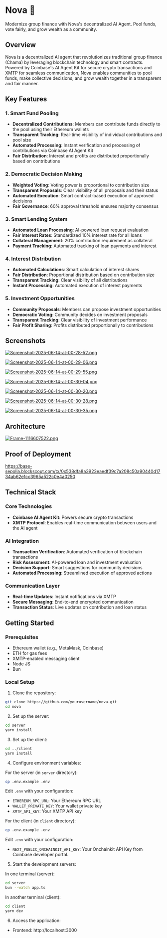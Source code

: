 # Nova 🌟

Modernize group finance with Nova's decentralized AI Agent. Pool funds, vote fairly, and grow wealth as a community.

## Overview

Nova is a decentralized AI agent that revolutionizes traditional group finance (Chama) by leveraging blockchain technology and smart contracts. Powered by Coinbase's AI Agent Kit for secure crypto transactions and XMTP for seamless communication, Nova enables communities to pool funds, make collective decisions, and grow wealth together in a transparent and fair manner.

## Key Features

### 1. Smart Fund Pooling
- **Decentralized Contributions**: Members can contribute funds directly to the pool using their Ethereum wallets
- **Transparent Tracking**: Real-time visibility of individual contributions and pool size
- **Automated Processing**: Instant verification and processing of contributions via Coinbase AI Agent Kit
- **Fair Distribution**: Interest and profits are distributed proportionally based on contributions

### 2. Democratic Decision Making
- **Weighted Voting**: Voting power is proportional to contribution size
- **Transparent Proposals**: Clear visibility of all proposals and their status
- **Automated Execution**: Smart contract-based execution of approved decisions
- **Fair Governance**: 60% approval threshold ensures majority consensus

### 3. Smart Lending System
- **Automated Loan Processing**: AI-powered loan request evaluation
- **Fair Interest Rates**: Standardized 10% interest rate for all loans
- **Collateral Management**: 20% contribution requirement as collateral
- **Payment Tracking**: Automated tracking of loan payments and interest

### 4. Interest Distribution
- **Automated Calculations**: Smart calculation of interest shares
- **Fair Distribution**: Proportional distribution based on contribution size
- **Transparent Tracking**: Clear visibility of all distributions
- **Instant Processing**: Automated execution of interest payments

### 5. Investment Opportunities
- **Community Proposals**: Members can propose investment opportunities
- **Democratic Voting**: Community decides on investment proposals
- **Transparent Tracking**: Clear visibility of investment performance
- **Fair Profit Sharing**: Profits distributed proportionally to contributions


## Screenshots
[![Screenshot-2025-06-14-at-00-28-52.png](https://i.postimg.cc/25ZNjLpp/Screenshot-2025-06-14-at-00-28-52.png)](https://postimg.cc/8FN0t5Pw)

[![Screenshot-2025-06-14-at-00-29-06.png](https://i.postimg.cc/prkgcDjj/Screenshot-2025-06-14-at-00-29-06.png)](https://postimg.cc/q6hbz6jB)

[![Screenshot-2025-06-14-at-00-29-55.png](https://i.postimg.cc/761v0vYm/Screenshot-2025-06-14-at-00-29-55.png)](https://postimg.cc/R60bxDtH)

[![Screenshot-2025-06-14-at-00-30-04.png](https://i.postimg.cc/MHzCYsnx/Screenshot-2025-06-14-at-00-30-04.png)](https://postimg.cc/FdnCrVbn)

[![Screenshot-2025-06-14-at-00-30-20.png](https://i.postimg.cc/76r85PD5/Screenshot-2025-06-14-at-00-30-20.png)](https://postimg.cc/sBm08rMz)

[![Screenshot-2025-06-14-at-00-30-28.png](https://i.postimg.cc/9Xp5fjkf/Screenshot-2025-06-14-at-00-30-28.png)](https://postimg.cc/JtGdTSMw)

[![Screenshot-2025-06-14-at-00-30-35.png](https://i.postimg.cc/RVZr6DrL/Screenshot-2025-06-14-at-00-30-35.png)](https://postimg.cc/Sj31HVxn)


## Architecture 

[![Frame-1116607522.png](https://i.postimg.cc/MHBLfDh0/Frame-1116607522.png)](https://postimg.cc/SYydwWQj)


## Proof of Deployment
https://base-sepolia.blockscout.com/tx/0x538dfa8a3923eaedf39c7a208c50a90440d1734ab62e1cc3965a522c0e4a0250

## Technical Stack

### Core Technologies
- **Coinbase AI Agent Kit**: Powers secure crypto transactions
- **XMTP Protocol**: Enables real-time communication between users and the AI agent

### AI Integration
- **Transaction Verification**: Automated verification of blockchain transactions
- **Risk Assessment**: AI-powered loan and investment evaluation
- **Decision Support**: Smart suggestions for community decisions
- **Automated Processing**: Streamlined execution of approved actions

### Communication Layer
- **Real-time Updates**: Instant notifications via XMTP
- **Secure Messaging**: End-to-end encrypted communication
- **Transaction Status**: Live updates on contribution and loan status

## Getting Started

### Prerequisites
- Ethereum wallet (e.g., MetaMask, Coinbase)
- ETH for gas fees
- XMTP-enabled messaging client
- Node JS
- Bun

### Local Setup

1. Clone the repository:
```bash
git clone https://github.com/yourusername/nova.git
cd nova
```

2. Set up the server:
```bash
cd server
yarn install
```

3. Set up the client:
```bash
cd ../client
yarn install
```

4. Configure environment variables:

For the server (in `server` directory):
```bash
cp .env.example .env
```
Edit `.env` with your configuration:
- `ETHEREUM_RPC_URL`: Your Ethereum RPC URL
- `WALLET_PRIVATE_KEY`: Your wallet private key
- `XMTP_API_KEY`: Your XMTP API key

For the client (in `client` directory):
```bash
cp .env.example .env
```
Edit `.env` with your configuration:
- `NEXT_PUBLIC_ONCHAINKIT_API_KEY`: Your Onchainkit API Key from Coinbase developer portal.

5. Start the development servers:

In one terminal (server):
```bash
cd server
bun --watch app.ts
```

In another terminal (client):
```bash
cd client
yarn dev
```

6. Access the application:
- Frontend: http://localhost:3000
